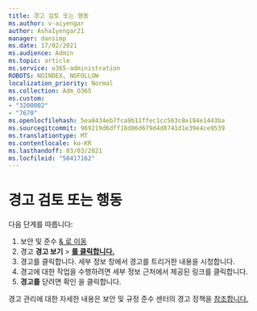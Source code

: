 ```yaml
---
title: 경고 검토 또는 행동
ms.author: v-aiyengar
author: AshaIyengar21
manager: dansimp
ms.date: 17/02/2021
ms.audience: Admin
ms.topic: article
ms.service: o365-administration
ROBOTS: NOINDEX, NOFOLLOW
localization_priority: Normal
ms.collection: Adm_O365
ms.custom:
- "3200002"
- "7670"
ms.openlocfilehash: 5ea8434eb7fca9b11ffec1cc563c8e194e1443ba
ms.sourcegitcommit: 969219d6dff18d86d679d4d8741d1e39e4ce9539
ms.translationtype: MT
ms.contentlocale: ko-KR
ms.lasthandoff: 03/03/2021
ms.locfileid: "50417162"
---
```

# <a name="review-or-act-on-an-alert"></a>경고 검토 또는 행동

다음 단계를 따릅니다:

1. 보안 및 준수 [& 로 이동](https://go.microsoft.com/fwlink/p/?linkid=2077143)
1. 경고 **경고 보기**  >  **[를 클릭합니다.](https://go.microsoft.com/fwlink/?linkid=2103301)**
1. 경고를 클릭합니다. 세부 정보 창에서 경고를 트리거한 내용을 시청합니다.
1. 경고에 대한 작업을 수행하려면 세부 정보 근처에서 제공된 링크를 클릭합니다.
1. **경고를** 닫려면 확인 을 클릭합니다.

경고 관리에 대한 자세한 내용은 보안 및 규정 준수 센터의 경고 정책을 [참조합니다.](https://go.microsoft.com/fwlink/?linkid=2103211)

